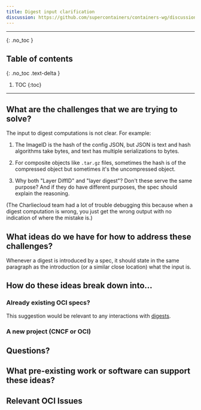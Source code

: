 ```yaml
---
title: Digest input clarification
discussion: https://github.com/supercontainers/containers-wg/discussions/32
---
```


---

{: .no_toc }

## Table of contents
{: .no_toc .text-delta }

1. TOC
{:toc}

---

## What are the challenges that we are trying to solve?

The input to digest computations is not clear. For example:

  1. The ImageID is the hash of the config JSON, but JSON is text and hash
     algorithms take bytes, and text has multiple serializations to bytes.

  1. For composite objects like `.tar.gz` files, sometimes the hash is of the
     compressed object but sometimes it's the uncompressed object.

  1. Why both "Layer DiffID" and "layer digest"? Don't these serve the same
     purpose? And if they do have different purposes, the spec should explain
     the reasoning.

(The Charliecloud team had a lot of trouble debugging this because when a
digest computation is wrong, you just get the wrong output with no indication
of where the mistake is.)

## What ideas do we have for how to address these challenges?

Whenever a digest is introduced by a spec, it should state in the same
paragraph as the introduction (or a similar close location) what the input is.

## How do these ideas break down into...

### Already existing OCI specs?

This suggestion would be relevant to any interactions with [digests][1].

[1]: https://github.com/opencontainers/go-digest

### A new project (CNCF or OCI)


## Questions?


## What pre-existing work or software can support these ideas?

## Relevant OCI Issues
